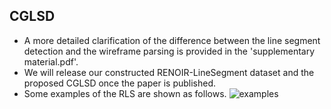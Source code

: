 ## CGLSD
 - A more detailed clarification of the difference between the line segment detection and the wireframe parsing is provided in the 'supplementary material.pdf'.
 - We will release our constructed RENOIR-LineSegment dataset and the proposed CGLSD once the paper is published.
- Some examples of the RLS are shown as follows.
![examples](https://github.com/alubawzk/CGLSD/assets/58645426/85ec0ed9-4619-45cd-9a09-e00554cf06fc)
